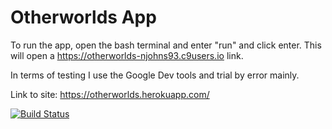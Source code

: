# Otherworlds App

To run the app, open the bash terminal and enter "run" and click enter. This will open a https://otherworlds-njohns93.c9users.io link.

In terms of testing I use the Google Dev tools and trial by error mainly.

Link to site: https://otherworlds.herokuapp.com/

[![Build Status](https://travis-ci.org/NathenJohns/otherworlds.svg?branch=master)](https://travis-ci.org/NathenJohns/otherworlds)
